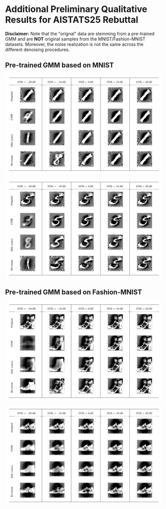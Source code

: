 # Additional Preliminary Qualitative Results for AISTATS25 Rebuttal

**Disclaimer:** Note that the "orignal" data are stemming from a pre-trained GMM and are **NOT** original samples from the MNIST/Fashion-MNIST datasets. Moreover, the noise realization is not the same across the different denoising procedures.

## Pre-trained GMM based on MNIST

![MNIST1](https://github.com/anonymous5578/repo123/blob/main/mnist_1.jpg?raw=true)

![MNIST2](https://github.com/anonymous5578/repo123/blob/main/mnist_2.jpg?raw=true)

## Pre-trained GMM based on Fashion-MNIST

![Fashion-MNIST1](https://github.com/anonymous5578/repo123/blob/main/fashion_mnist1.jpg?raw=true)

![Fashion-MNIST2](https://github.com/anonymous5578/repo123/blob/main/fashion_mnist3.jpg?raw=true)
